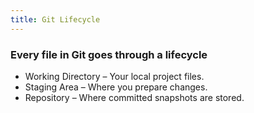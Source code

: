 ```yaml
---
title: Git Lifecycle
---
```


### Every file in Git goes through a lifecycle

- Working Directory – Your local project files.
- Staging Area – Where you prepare changes.
- Repository – Where committed snapshots are stored.
